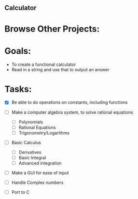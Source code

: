 ## Calculator

# Browse Other Projects:


# Goals:
* To create a functional calculator
* Read in a string and use that to output an answer

# Tasks:
- [X] Be able to do operations on constants, including functions
- [ ] Make a computer algebra system, to solve rational equations
    - [ ] Polynomials
    - [ ] Rational Equations
    - [ ] Trigonometry/Logarithms
- [ ] Basic Calculus 
    - [ ] Derivatives
    - [ ] Basic Integral
    - [ ] Advanced integration
- [ ] Make a GUI for ease of input
- [ ] Handle Complex numbers
- [ ] Port to C



